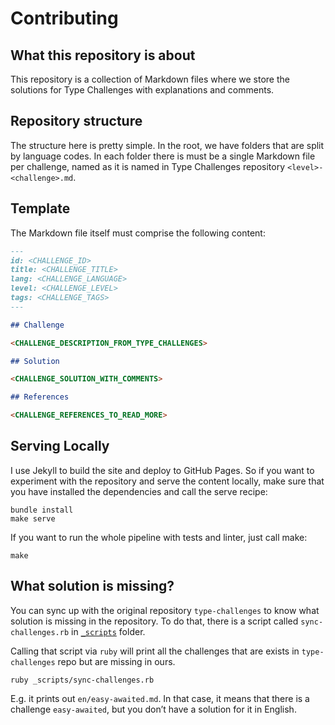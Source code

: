 # Contributing

## What this repository is about

This repository is a collection of Markdown files where we store the solutions for Type Challenges with explanations and comments.

## Repository structure

The structure here is pretty simple.
In the root, we have folders that are split by language codes.
In each folder there is must be a single Markdown file per challenge, named as it is named in Type Challenges repository `<level>-<challenge>.md`.

## Template

The Markdown file itself must comprise the following content:

```md
---
id: <CHALLENGE_ID>
title: <CHALLENGE_TITLE>
lang: <CHALLENGE_LANGUAGE>
level: <CHALLENGE_LEVEL>
tags: <CHALLENGE_TAGS>
---

## Challenge

<CHALLENGE_DESCRIPTION_FROM_TYPE_CHALLENGES>

## Solution

<CHALLENGE_SOLUTION_WITH_COMMENTS>

## References

<CHALLENGE_REFERENCES_TO_READ_MORE>
```

## Serving Locally

I use Jekyll to build the site and deploy to GitHub Pages.
So if you want to experiment with the repository and serve the content locally, make sure that you have installed the dependencies and call the serve recipe:

```shell
bundle install
make serve
```

If you want to run the whole pipeline with tests and linter, just call make:

```shell
make
```

## What solution is missing?

You can sync up with the original repository `type-challenges` to know what solution is missing in the repository.
To do that, there is a script called `sync-challenges.rb` in [`_scripts`](../_scripts/sync-challenges.rb) folder.

Calling that script via `ruby` will print all the challenges that are exists in `type-challenges` repo but are missing in ours.

```shell
ruby _scripts/sync-challenges.rb
```

E.g. it prints out `en/easy-awaited.md`.
In that case, it means that there is a challenge `easy-awaited`, but you don’t have a solution for it in English.
